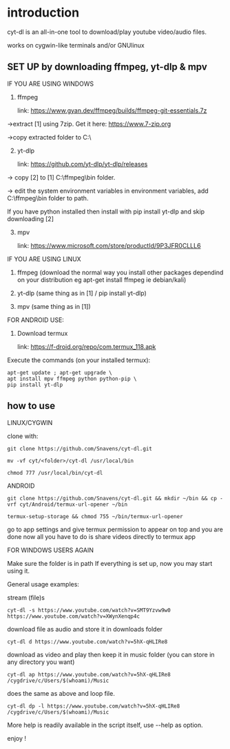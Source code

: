 # introduction

cyt-dl is an all-in-one tool to download/play youtube video/audio files.

works on cygwin-like terminals and/or GNUlinux

## SET UP by downloading ffmpeg, yt-dlp & mpv

IF YOU ARE USING WINDOWS

 1. ffmpeg

     link: <https://www.gyan.dev/ffmpeg/builds/ffmpeg-git-essentials.7z>

->extract [1] using 7zip. Get it here: <https://www.7-zip.org>

->copy extracted folder to C:\

 2. yt-dlp

     link: <https://github.com/yt-dlp/yt-dlp/releases>

-> copy [2] to [1] C:\ffmpeg\bin folder.

-> edit the system environment variables in environment variables, add C:\ffmpeg\bin folder to path.

If you have python installed then install with pip install yt-dlp and skip downloading [2]

 3. mpv

     link: <https://www.microsoft.com/store/productId/9P3JFR0CLLL6>
     
 IF YOU ARE USING LINUX
 
  1. ffmpeg (download the normal way you install other packages dependind on your distribution eg apt-get install ffmpeg ie debian/kali)
  
  2. yt-dlp (same thing as in [1] / pip install yt-dlp)
  
  3. mpv (same thing as in [1])
  
  FOR ANDROID USE:
  
  1. Download termux 
  
       link: <https://f-droid.org/repo/com.termux_118.apk>
       
Execute the commands (on your installed termux):

    apt-get update ; apt-get upgrade \
    apt install mpv ffmpeg python python-pip \
    pip install yt-dlp
    
  

## how to use

LINUX/CYGWIN

clone with:

    git clone https://github.com/Snavens/cyt-dl.git
    
    mv -vf cyt/<folder>/cyt-dl /usr/local/bin
    
    chmod 777 /usr/local/bin/cyt-dl
    
ANDROID

    git clone https://github.com/Snavens/cyt-dl.git && mkdir ~/bin && cp -vrf cyt/Android/termux-url-opener ~/bin
    
    termux-setup-storage && chmod 755 ~/bin/termux-url-opener
    
go to app settings and give termux permission to appear on top and you are done now all you have to do is share videos directly to termux app 

FOR WINDOWS USERS AGAIN

Make sure the folder is in path
If everything is set up, now you may start using it.

General usage examples:

stream (file)s

    cyt-dl -s https://www.youtube.com/watch?v=SMT9Yzvw9w0 https://www.youtube.com/watch?v=XWynXenqp4c

download file as audio and store it in downloads folder

    cyt-dl d https://www.youtube.com/watch?v=5hX-qHLIRe8

download as video and play then keep it in music folder (you can store in any directory you want)

    cyt-dl ap https://www.youtube.com/watch?v=5hX-qHLIRe8 /cygdrive/c/Users/$(whoami)/Music

does the same as above and loop file.

    cyt-dl dp -l https://www.youtube.com/watch?v=5hX-qHLIRe8 /cygdrive/c/Users/$(whoami)/Music

More help is readily available in the script itself, use --help as option.

enjoy !
